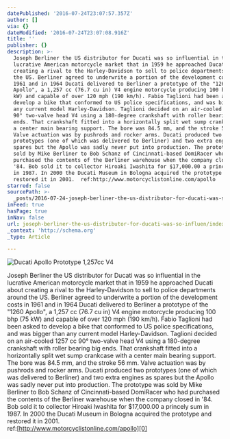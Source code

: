 ```yaml
---
datePublished: '2016-07-24T23:07:57.357Z'
author: []
via: {}
dateModified: '2016-07-24T23:07:08.916Z'
title: ''
publisher: {}
description: >-
  Joseph Berliner the US distributor for Ducati was so influential in the
  lucrative American motorcycle market that in 1959 he approached Ducati about
  creating a rival to the Harley-Davidson to sell to police departments around
  the US. Berliner agreed to underwrite a portion of the development costs in
  1961 and in 1964 Ducati delivered to Berliner a prototype of the "1260
  Apollo", a 1,257 cc (76.7 cu in) V4 engine motorcycle producing 100 bhp (75
  kW) and capable of over 120 mph (190 km/h). Fabio Taglioni had been asked to
  develop a bike that conformed to US police specifications, and was bigger than
  any current model Harley-Davidson. Taglioni decided on an air-cooled 1257 cc
  90° two-valve head V4 using a 180-degree crankshaft with roller bearing big
  ends. That crankshaft fitted into a horizontally split wet sump crankcase with
  a center main bearing support. The bore was 84.5 mm, and the stroke 56 mm.
  Valve actuation was by pushrods and rocker arms. Ducati produced two
  prototypes (one of which was delivered to Berliner) and two extra engines as
  spares but the Apollo was sadly never put into production. The prototype was
  sold by Mike Berliner to Bob Schanz of Cincinnati-based DomiRacer who had
  purchased the contents of the Berliner warehouse when the company closed in
  '84. Bob sold it to collector Hiroaki Iwashita for $17,000.00 a princely sum
  in 1987. In 2000 the Ducati Museum in Bologna acquired the prototype and
  restored it in 2001.  ref:http://www.motorcyclistonline.com/apollo
starred: false
sourcePath: >-
  _posts/2016-07-24-joseph-berliner-the-us-distributor-for-ducati-was-so-influen.md
inFeed: true
hasPage: true
inNav: false
url: joseph-berliner-the-us-distributor-for-ducati-was-so-influen/index.html
_context: 'http://schema.org'
_type: Article

---
```

![Ducati Apollo Prototype 1,257cc V4](https://the-grid-user-content.s3-us-west-2.amazonaws.com/483dd335-21f8-4694-aa04-65fcd85d4a5a.jpg)

Joseph Berliner the US distributor for Ducati was so influential in the lucrative American motorcycle market that in 1959 he approached Ducati about creating a rival to the Harley-Davidson to sell to police departments around the US. Berliner agreed to underwrite a portion of the development costs in 1961 and in 1964 Ducati delivered to Berliner a prototype of the "1260 Apollo", a 1,257 cc (76.7 cu in) V4 engine motorcycle producing 100 bhp (75 kW) and capable of over 120 mph (190 km/h). Fabio Taglioni had been asked to develop a bike that conformed to US police specifications, and was bigger than any current model Harley-Davidson. Taglioni decided on an air-cooled 1257 cc 90° two-valve head V4 using a 180-degree crankshaft with roller bearing big ends. That crankshaft fitted into a horizontally split wet sump crankcase with a center main bearing support. The bore was 84.5 mm, and the stroke 56 mm. Valve actuation was by pushrods and rocker arms. Ducati produced two prototypes (one of which was delivered to Berliner) and two extra engines as spares but the Apollo was sadly never put into production. The prototype was sold by Mike Berliner to Bob Schanz of Cincinnati-based DomiRacer who had purchased the contents of the Berliner warehouse when the company closed in '84\. Bob sold it to collector Hiroaki Iwashita for $17,000.00 a princely sum in 1987\. In 2000 the Ducati Museum in Bologna acquired the prototype and restored it in 2001\.  
ref:[http://www.motorcyclistonline.com/apollo][0]

[0]: http://www.motorcyclistonline.com/apollo